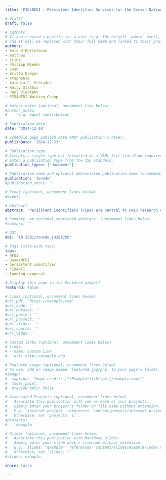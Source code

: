 ```yaml
---
title: 'PID4NFDI – Persistent Identifier Services for the German National Research Data Infrastructure: Proposal for the Initialisation Phase of Base4NFDI'

# Draft?
draft: false

# Authors
# If you created a profile for a user (e.g. the default `admin` user), write the username (folder name) here
# and it will be replaced with their full name and linked to their profile.
authors:
- Roland Bertelmann
- matthew
- irina
- Philipp Wieder
- sven
- Britta Dreyer
- stephanie
- Antonia C. Schrader
- Kelly Stathis
- Paul Vierkant
- PID4NFDI Working Group

# Author notes (optional, uncomment line below)
#author_notes:
#  - 'e.g. equal contribution'

# Publication date
date: '2024-12-18'

# Schedule page publish date (NOT publication's date).
publishDate: '2024-12-23'

# Publication type.
# Accepts a single type but formatted as a YAML list (for Hugo requirements).
# Enter a publication type from the CSL standard.
publication_types: ['document']

# Publication name and optional abbreviated publication name (uncomment line below).
publication: 'Zenodo'
#publication_short: ''

# Event (optional, uncomment lines below)
#event: ''

# Abstract
abstract: 'Persistent identifiers (PIDs) are central to FAIR research data management and have become an essential component of applications and services. However, the demand for PIDs for different resources results in diverse requirements: Different disciplines and NFDI consortia have different levels of maturity in PID implementation. Also, PID-related metadata are central to the FAIRness of research resources and support their reusability and the reproducibility of research. Initial analysis of the use cases, requirements and plans of the NFDI consortia has revealed that these and other challenges need to be addressed by the NFDI as a whole. PID4NFDI will address these challenges and design the work programme to build an NFDI foundation service on established PID infrastructures. Core players of the national and international PID service provider and developer community make up the PID4NFDI consortium. Within the initialisation phase it is planned to lay the foundation for further phases through use cases analyses, requirements engineering, and concept development. Envisaged results can be used as is, but will seamlessly lead to future development and integration activities. Regarding technical service implementation, PID4NFDI will follow a clear path of promoting the uptake by PID infrastructures and service providers and will only develop and operate NFDI-specific services if necessary.'

# Summary. An optional shortened abstract. (uncomment lines below)
#summary: ''

# DOI
doi: '10.5281/zenodo.14281250'

# Tags (site-wide tags)
tags:
- NFDI
- Base4NFDI
- persistent identifier
- PID4NFI
- funding proposal

# Display this page in the Featured widget?
featured: false

# Links (optional, uncomment lines below)
#url_pdf: 'https://example.com'
#url_code: ''
#url_dataset: ''
#url_poster: ''
#url_project: ''
#url_slides: ''
#url_source: ''
#url_video: ''

# Custom links (optional, uncomment lines below)
# links:
# - name: Custom Link
#   url: http://example.org

# Featured image (optional, uncomment lines below)
# To use, add an image named `featured.jpg/png` to your page's folder.
#image:
#  caption: 'Image credit: [**Example**](https://example.com/)'
#  focal_point: ''
#  preview_only: false

# Associated Projects (optional, uncomment lines below)
#   Associate this publication with one or more of your projects.
#   Simply enter your project's folder or file name without extension.
#   E.g. `internal-project` references `content/project/internal-project/index.md`.
#   Otherwise, set `projects: []`.
#projects:
#  - example

# Slides (optional, uncomment lines below)
#   Associate this publication with Markdown slides.
#   Simply enter your slide deck's filename without extension.
#   E.g. `slides: "example"` references `content/slides/example/index.md`.
#   Otherwise, set `slides: ""`.
#slides: example

share: false

---
```

